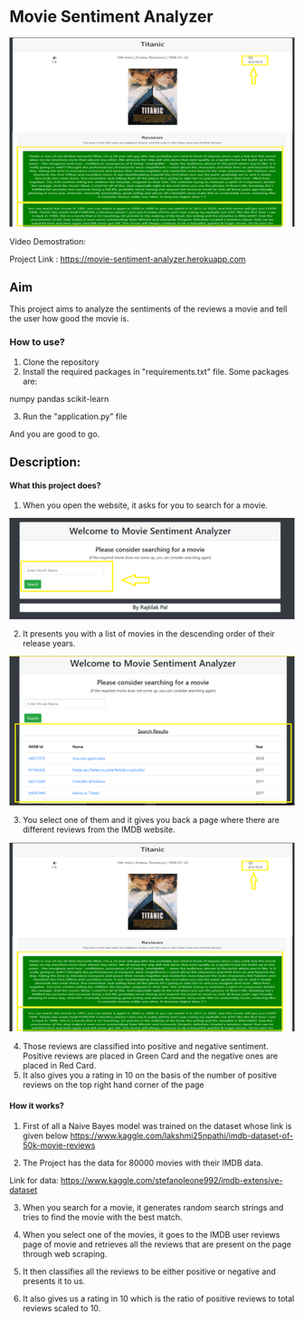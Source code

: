 
# Movie Sentiment Analyzer

<img src="https://github.com/rajtilakls2510/MovieSentimentAnalyzer/blob/master/demo_image.png">

Video Demostration: 

Project Link : https://movie-sentiment-analyzer.herokuapp.com

## Aim

This project aims to analyze the sentiments of the reviews a movie and tell the user how good the movie is.

### How to use?

1. Clone the repository
2. Install the required packages in "requirements.txt" file.
 Some packages are:

numpy
pandas
scikit-learn

3. Run the "application.py" file

And you are good to go.


## Description:

#### What this project does?

1. When you open the website, it asks for you to search for a movie.

<img src="https://github.com/rajtilakls2510/MovieSentimentAnalyzer/blob/master/search.png">

2. It presents you with a list of movies in the descending order of their release years.

<img src="https://github.com/rajtilakls2510/MovieSentimentAnalyzer/blob/master/search_result.png">

3. You select one of them and it gives you back a page where there are different reviews from the IMDB website.

<img src="https://github.com/rajtilakls2510/MovieSentimentAnalyzer/blob/master/demo_image.png">

4. Those reviews are classified into positive and negative sentiment. Positive reviews are placed in Green Card and the negative ones are placed in Red Card.
5. It also gives you a rating in 10 on the basis of the number of positive reviews on the top right hand corner of the page

#### How it works?

1. First of all a Naive Bayes model was trained on the dataset whose link is given below
https://www.kaggle.com/lakshmi25npathi/imdb-dataset-of-50k-movie-reviews

2. The Project has the data for 80000 movies with their IMDB data.

Link for data:  https://www.kaggle.com/stefanoleone992/imdb-extensive-dataset

3. When you search for a movie, it generates random search strings and tries to find the movie with the best match.

4. When you select one of the movies, it goes to the IMDB user reviews page of movie and retrieves all the reviews that are present on the page through web scraping.

5. It then classifies all the reviews to be either positive or negative and presents it to us.

6. It also gives us a rating in 10 which is the ratio of positive reviews to total reviews scaled to 10. 
 
